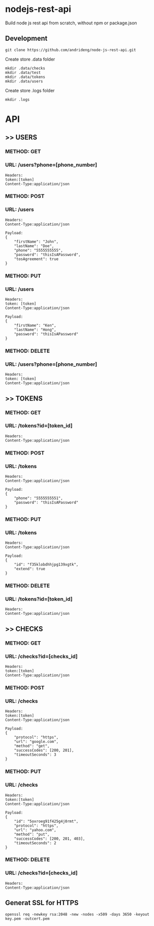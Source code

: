 # nodejs-rest-api
Build node js rest api from scratch, without npm or package.json

## Development
```
git clone https://github.com/andrideng/node-js-rest-api.git
```
Create store .data folder
```
mkdir .data/checks
mkdir .data/test
mkdir .data/tokens
mkdir .data/users
```
Create store .logs folder
```
mkdir .logs
```

# API
## >> USERS
### METHOD: GET
### URL: /users?phone=[phone_number]
```
Headers: 
token:[token]
Content-Type:application/json
```

### METHOD: POST
### URL: /users
```
Headers: 
Content-Type:application/json

Payload:
{
	"firstName": "John",
	"lastName": "Doe",
	"phone": "5555555555",
	"password": "thisIsAPassword",
	"tosAgreement": true
}
```

### METHOD: PUT
### URL: /users
```
Headers: 
token: [token]
Content-Type:application/json

Payload:
{
	"firstName": "Ken",
	"lastName": "Hong",
	"password": "thisIsAPassword"
}
```

### METHOD: DELETE
### URL: /users?phone=[phone_number]
```
Headers: 
token: [token]
Content-Type:application/json
```

## >> TOKENS
### METHOD: GET
### URL: /tokens?id=[token_id]
```
Headers: 
Content-Type:application/json
```

### METHOD: POST
### URL: /tokens
```
Headers: 
Content-Type:application/json

Payload:
{
	"phone": "5555555551",
	"password": "thisIsAPassword"
}
```

### METHOD: PUT
### URL: /tokens
```
Headers: 
Content-Type:application/json

Payload:
{
	"id": "f35klobdhhjpg139xgtk",
	"extend": true
}
```

### METHOD: DELETE
### URL: /tokens?id=[token_id]
```
Headers: 
Content-Type:application/json
```

## >> CHECKS
### METHOD: GET
### URL: /checks?id=[checks_id]
```
Headers:
token:[token]
Content-Type:application/json
```

### METHOD: POST
### URL: /checks
```
Headers:
token:[token] 
Content-Type:application/json

Payload:
{
	"protocol": "https",
	"url": "google.com",
	"method": "get",
	"successCodes": [200, 201],
	"timeoutSeconds": 3
}
```

### METHOD: PUT
### URL: /checks
```
Headers: 
token:[token]
Content-Type:application/json

Payload:
{
	"id": "5oxroeg91f425g4j0rmt",
	"protocol": "https",
	"url": "yahoo.com",
	"method": "put",
	"successCodes": [200, 201, 403],
	"timeoutSeconds": 2
}
```

### METHOD: DELETE
### URL: /checks?id=[checks_id]
```
Headers: 
Content-Type:application/json
```

## Generat SSL for HTTPS
```
openssl req -newkey rsa:2048 -new -nodes -x509 -days 3650 -keyout key.pem -outcert.pem
```
